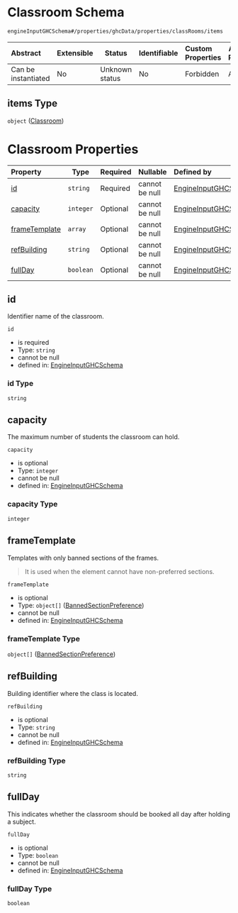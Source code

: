 # Classroom Schema

```txt
engineInputGHCSchema#/properties/ghcData/properties/classRooms/items
```




| Abstract            | Extensible | Status         | Identifiable | Custom Properties | Additional Properties | Access Restrictions | Defined In                                                         |
| :------------------ | ---------- | -------------- | ------------ | :---------------- | --------------------- | ------------------- | ------------------------------------------------------------------ |
| Can be instantiated | No         | Unknown status | No           | Forbidden         | Allowed               | none                | [ghc.schema.json\*](../out/ghc.schema.json "open original schema") |

## items Type

`object` ([Classroom](ghc-properties-ghcdata-properties-classrooms-classroom.md))

# Classroom Properties

| Property                        | Type      | Required | Nullable       | Defined by                                                                                                                                                                                                       |
| :------------------------------ | --------- | -------- | -------------- | :--------------------------------------------------------------------------------------------------------------------------------------------------------------------------------------------------------------- |
| [id](#id)                       | `string`  | Required | cannot be null | [EngineInputGHCSchema](ghc-properties-ghcdata-properties-classrooms-classroom-properties-id.md "engineInputGHCSchema#/properties/ghcData/properties/classRooms/items/properties/id")                             |
| [capacity](#capacity)           | `integer` | Optional | cannot be null | [EngineInputGHCSchema](ghc-properties-ghcdata-properties-classrooms-classroom-properties-capacity.md "engineInputGHCSchema#/properties/ghcData/properties/classRooms/items/properties/capacity")                 |
| [frameTemplate](#frametemplate) | `array`   | Optional | cannot be null | [EngineInputGHCSchema](ghc-properties-ghcdata-properties-classrooms-classroom-properties-bannedframetemplate.md "engineInputGHCSchema#/properties/ghcData/properties/classRooms/items/properties/frameTemplate") |
| [refBuilding](#refbuilding)     | `string`  | Optional | cannot be null | [EngineInputGHCSchema](ghc-properties-ghcdata-properties-classrooms-classroom-properties-refbuilding.md "engineInputGHCSchema#/properties/ghcData/properties/classRooms/items/properties/refBuilding")           |
| [fullDay](#fullday)             | `boolean` | Optional | cannot be null | [EngineInputGHCSchema](ghc-properties-ghcdata-properties-classrooms-classroom-properties-fullday.md "engineInputGHCSchema#/properties/ghcData/properties/classRooms/items/properties/fullDay")                   |

## id

Identifier name of the classroom.


`id`

-   is required
-   Type: `string`
-   cannot be null
-   defined in: [EngineInputGHCSchema](ghc-properties-ghcdata-properties-classrooms-classroom-properties-id.md "engineInputGHCSchema#/properties/ghcData/properties/classRooms/items/properties/id")

### id Type

`string`

## capacity

The maximum number of students the classroom can hold.


`capacity`

-   is optional
-   Type: `integer`
-   cannot be null
-   defined in: [EngineInputGHCSchema](ghc-properties-ghcdata-properties-classrooms-classroom-properties-capacity.md "engineInputGHCSchema#/properties/ghcData/properties/classRooms/items/properties/capacity")

### capacity Type

`integer`

## frameTemplate

Templates with only banned sections of the frames.


> It is used when the element cannot have non-preferred sections.
>

`frameTemplate`

-   is optional
-   Type: `object[]` ([BannedSectionPreference](ghc-properties-ghcdata-properties-classrooms-classroom-properties-bannedframetemplate-bannedsectionpreference.md))
-   cannot be null
-   defined in: [EngineInputGHCSchema](ghc-properties-ghcdata-properties-classrooms-classroom-properties-bannedframetemplate.md "engineInputGHCSchema#/properties/ghcData/properties/classRooms/items/properties/frameTemplate")

### frameTemplate Type

`object[]` ([BannedSectionPreference](ghc-properties-ghcdata-properties-classrooms-classroom-properties-bannedframetemplate-bannedsectionpreference.md))

## refBuilding

Building identifier where the class is located.


`refBuilding`

-   is optional
-   Type: `string`
-   cannot be null
-   defined in: [EngineInputGHCSchema](ghc-properties-ghcdata-properties-classrooms-classroom-properties-refbuilding.md "engineInputGHCSchema#/properties/ghcData/properties/classRooms/items/properties/refBuilding")

### refBuilding Type

`string`

## fullDay

This indicates whether the classroom should be booked all day after holding a subject.


`fullDay`

-   is optional
-   Type: `boolean`
-   cannot be null
-   defined in: [EngineInputGHCSchema](ghc-properties-ghcdata-properties-classrooms-classroom-properties-fullday.md "engineInputGHCSchema#/properties/ghcData/properties/classRooms/items/properties/fullDay")

### fullDay Type

`boolean`
